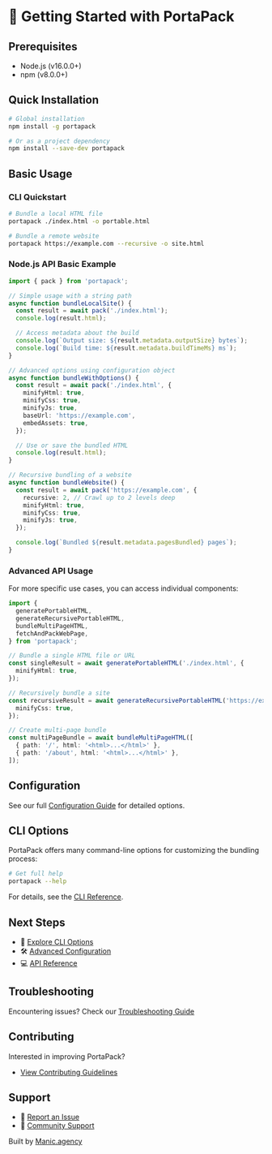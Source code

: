 # 🚀 Getting Started with PortaPack

## Prerequisites

- Node.js (v16.0.0+)
- npm (v8.0.0+)

## Quick Installation

```bash
# Global installation
npm install -g portapack

# Or as a project dependency
npm install --save-dev portapack
```

## Basic Usage

### CLI Quickstart

```bash
# Bundle a local HTML file
portapack ./index.html -o portable.html

# Bundle a remote website
portapack https://example.com --recursive -o site.html
```

### Node.js API Basic Example

```typescript
import { pack } from 'portapack';

// Simple usage with a string path
async function bundleLocalSite() {
  const result = await pack('./index.html');
  console.log(result.html);

  // Access metadata about the build
  console.log(`Output size: ${result.metadata.outputSize} bytes`);
  console.log(`Build time: ${result.metadata.buildTimeMs} ms`);
}

// Advanced options using configuration object
async function bundleWithOptions() {
  const result = await pack('./index.html', {
    minifyHtml: true,
    minifyCss: true,
    minifyJs: true,
    baseUrl: 'https://example.com',
    embedAssets: true,
  });

  // Use or save the bundled HTML
  console.log(result.html);
}

// Recursive bundling of a website
async function bundleWebsite() {
  const result = await pack('https://example.com', {
    recursive: 2, // Crawl up to 2 levels deep
    minifyHtml: true,
    minifyCss: true,
    minifyJs: true,
  });

  console.log(`Bundled ${result.metadata.pagesBundled} pages`);
}
```

### Advanced API Usage

For more specific use cases, you can access individual components:

```typescript
import {
  generatePortableHTML,
  generateRecursivePortableHTML,
  bundleMultiPageHTML,
  fetchAndPackWebPage,
} from 'portapack';

// Bundle a single HTML file or URL
const singleResult = await generatePortableHTML('./index.html', {
  minifyHtml: true,
});

// Recursively bundle a site
const recursiveResult = await generateRecursivePortableHTML('https://example.com', 2, {
  minifyCss: true,
});

// Create multi-page bundle
const multiPageBundle = await bundleMultiPageHTML([
  { path: '/', html: '<html>...</html>' },
  { path: '/about', html: '<html>...</html>' },
]);
```

## Configuration

See our full [Configuration Guide](https://manicinc.github.io/portapack/configuration) for detailed options.

## CLI Options

PortaPack offers many command-line options for customizing the bundling process:

```bash
# Get full help
portapack --help
```

For details, see the [CLI Reference](https://manicinc.github.io/portapack/cli).

## Next Steps

- 📖 [Explore CLI Options](https://manicinc.github.io/portapack/cli)
- 🛠 [Advanced Configuration](https://manicinc.github.io/portapack/configuration)
- 💻 [API Reference](https://manicinc.github.io/portapack/api/)

## Troubleshooting

Encountering issues? Check our [Troubleshooting Guide](https://manicinc.github.io/portapack/troubleshooting)

## Contributing

Interested in improving PortaPack?

- [View Contributing Guidelines](https://manicinc.github.io/portapack/contributing)

## Support

- 🐛 [Report an Issue](https://github.com/manicinc/portapack/issues)
- 💬 [Community Support](https://discord.gg/DzNgXdYm)

Built by [Manic.agency](https://manic.agency)
